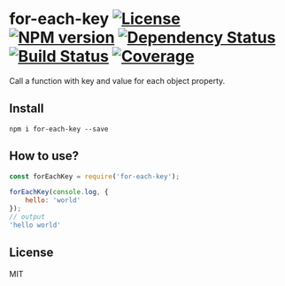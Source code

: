 # for-each-key [![License][LicenseIMGURL]][LicenseURL] [![NPM version][NPMIMGURL]][NPMURL] [![Dependency Status][DependencyStatusIMGURL]][DependencyStatusURL] [![Build Status][BuildStatusIMGURL]][BuildStatusURL] [![Coverage][CoverageIMGURL]][CoverageURL]

Call a function with key and value for each object property.

## Install

```
npm i for-each-key --save
```

## How to use?

```js
const forEachKey = require('for-each-key');

forEachKey(console.log, {
    hello: 'world'
});
// output
'hello world'
```

## License

MIT

[NPMIMGURL]:                https://img.shields.io/npm/v/for-each-key.svg?style=flat
[BuildStatusIMGURL]:        https://img.shields.io/travis/coderaiser/for-each-key/master.svg?style=flat
[DependencyStatusIMGURL]:   https://img.shields.io/david/coderaiser/for-each-key.svg?style=flat
[LicenseIMGURL]:            https://img.shields.io/badge/license-MIT-317BF9.svg?style=flat
[NPMURL]:                   https://npmjs.org/package/for-each-key "npm"
[BuildStatusURL]:           https://travis-ci.org/coderaiser/for-each-key  "Build Status"
[DependencyStatusURL]:      https://david-dm.org/coderaiser/for-each-key "Dependency Status"
[LicenseURL]:               https://tldrlegal.com/license/mit-license "MIT License"

[CoverageURL]:              https://coveralls.io/github/coderaiser/for-each-key?branch=master
[CoverageIMGURL]:           https://coveralls.io/repos/coderaiser/for-each-key/badge.svg?branch=master&service=github

